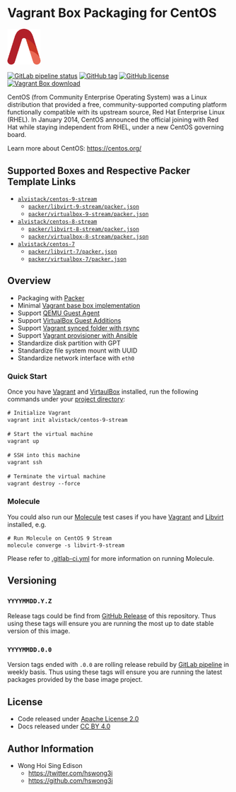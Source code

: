# Vagrant Box Packaging for CentOS

<img src="/alvistack.svg" width="75" alt="AlviStack">

[![GitLab pipeline status](https://img.shields.io/gitlab/pipeline/alvistack/vagrant-centos/master)](https://gitlab.com/alvistack/vagrant-centos/-/pipelines)
[![GitHub tag](https://img.shields.io/github/tag/alvistack/vagrant-centos.svg)](https://github.com/alvistack/vagrant-centos/tags)
[![GitHub license](https://img.shields.io/github/license/alvistack/vagrant-centos.svg)](https://github.com/alvistack/vagrant-centos/blob/master/LICENSE)
[![Vagrant Box download](https://img.shields.io/badge/dynamic/json?label=alvistack%2Fcentos-9-stream&query=%24.boxes%5B%3A1%5D.downloads&url=https%3A%2F%2Fapp.vagrantup.com%2Fapi%2Fv1%2Fsearch%3Fq%3Dalvistack%2Fcentos-9-stream)](https://app.vagrantup.com/alvistack/boxes/centos-9-stream)

CentOS (from Community Enterprise Operating System) was a Linux distribution that provided a free, community-supported computing platform functionally compatible with its upstream source, Red Hat Enterprise Linux (RHEL). In January 2014, CentOS announced the official joining with Red Hat while staying independent from RHEL, under a new CentOS governing board.

Learn more about CentOS: <https://centos.org/>

## Supported Boxes and Respective Packer Template Links

  - [`alvistack/centos-9-stream`](https://app.vagrantup.com/alvistack/boxes/centos-9-stream)
      - [`packer/libvirt-9-stream/packer.json`](https://github.com/alvistack/vagrant-centos/blob/master/packer/libvirt-9-stream/packer.json)
      - [`packer/virtualbox-9-stream/packer.json`](https://github.com/alvistack/vagrant-centos/blob/master/packer/virtualbox-9-stream/packer.json)
  - [`alvistack/centos-8-stream`](https://app.vagrantup.com/alvistack/boxes/centos-8-stream)
      - [`packer/libvirt-8-stream/packer.json`](https://github.com/alvistack/vagrant-centos/blob/master/packer/libvirt-8-stream/packer.json)
      - [`packer/virtualbox-8-stream/packer.json`](https://github.com/alvistack/vagrant-centos/blob/master/packer/virtualbox-8-stream/packer.json)
  - [`alvistack/centos-7`](https://app.vagrantup.com/alvistack/boxes/centos-7)
      - [`packer/libvirt-7/packer.json`](https://github.com/alvistack/vagrant-centos/blob/master/packer/libvirt-7/packer.json)
      - [`packer/virtualbox-7/packer.json`](https://github.com/alvistack/vagrant-centos/blob/master/packer/virtualbox-7/packer.json)

## Overview

  - Packaging with [Packer](https://www.packer.io/)
  - Minimal [Vagrant base box implementation](https://www.vagrantup.com/docs/boxes/base)
  - Support [QEMU Guest Agent](https://wiki.qemu.org/Features/GuestAgent)
  - Support [VirtualBox Guest Additions](https://www.virtualbox.org/manual/ch04.html)
  - Support [Vagrant synced folder with rsync](https://www.vagrantup.com/docs/synced-folders/rsync)
  - Support [Vagrant provisioner with Ansible](https://www.vagrantup.com/docs/provisioning/ansible)
  - Standardize disk partition with GPT
  - Standardize file system mount with UUID
  - Standardize network interface with `eth0`

### Quick Start

Once you have [Vagrant](https://www.vagrantup.com/docs/installation) and [VirtaulBox](https://www.virtualbox.org/) installed, run the following commands under your [project directory](https://learn.hashicorp.com/tutorials/vagrant/getting-started-project-setup?in=vagrant/getting-started):

    # Initialize Vagrant
    vagrant init alvistack/centos-9-stream
    
    # Start the virtual machine
    vagrant up
    
    # SSH into this machine
    vagrant ssh
    
    # Terminate the virtual machine
    vagrant destroy --force

### Molecule

You could also run our [Molecule](https://molecule.readthedocs.io/en/stable/) test cases if you have [Vagrant](https://www.vagrantup.com/) and [Libvirt](https://libvirt.org/) installed, e.g.

    # Run Molecule on CentOS 9 Stream
    molecule converge -s libvirt-9-stream

Please refer to [.gitlab-ci.yml](.gitlab-ci.yml) for more information on running Molecule.

## Versioning

### `YYYYMMDD.Y.Z`

Release tags could be find from [GitHub Release](https://github.com/alvistack/vagrant-centos/tags) of this repository. Thus using these tags will ensure you are running the most up to date stable version of this image.

### `YYYYMMDD.0.0`

Version tags ended with `.0.0` are rolling release rebuild by [GitLab pipeline](https://gitlab.com/alvistack/vagrant-centos/-/pipelines) in weekly basis. Thus using these tags will ensure you are running the latest packages provided by the base image project.

## License

  - Code released under [Apache License 2.0](LICENSE)
  - Docs released under [CC BY 4.0](http://creativecommons.org/licenses/by/4.0/)

## Author Information

  - Wong Hoi Sing Edison
      - <https://twitter.com/hswong3i>
      - <https://github.com/hswong3i>

